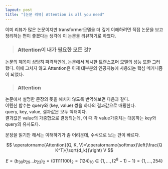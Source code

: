 ```yaml
---
layout: post
title: "[논문 리뷰] Attention is all you need"
---
```

이미 리뷰가 많은 논문이지만 transformer모델을 더 깊게 이해하려면 직접 논문을 보고 정리하는 편이 좋겠다는 생각에 이 논문을 리뷰하기로 하였다.

>### Attention이 내가 필요한 모든 것?

논문의 제목이 상당히 파격적인데, 논문에서 제시한 트랜스포머 모델의 성능 또한 그러했다. 이에 그치지 않고 Attention은 이제 대부분의 인공지능에 사용되는 핵심 메커니즘이 되었다. 
>### Attention

논문에서 설명한 문장의 뜻을 해치지 않도록 번역해보면 다음과 같다.  
어텐션 함수는 query와 (key, value) 쌍을 하나의 결과값으로 매핑한다.  
query, key, value, 결과값은 모두 벡터이다.   
결과값은 value의 가중합으로 결정되는데, 이 때 각 value가중치는 대응하는 key와 query의 유사도다.  

문장을 읽기만 해서는 이해하기가 좀 어려운데, 수식으로 보는 편이 빠르다.  

$$ \operatorname{Attention}(Q, K, V)=\operatorname{softmax}\left(\frac{Q K^T}{\sqrt{d_k}}\right) V $$

 $$ E = (b_{30}b_{29}...b_{23})_2 = (01111100)_2 = (124)_{10} \in \{1, ..., (2^8-1) - 1 \} = \{1, ..., 254\} $$




